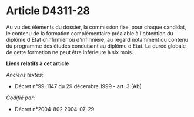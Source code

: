 # Article D4311-28

Au vu des éléments du dossier, la commission fixe, pour chaque candidat, le contenu de la formation complémentaire préalable
à l'obtention du diplôme d'Etat d'infirmier ou d'infirmière, au regard notamment du contenu du programme des études
conduisant au diplôme d'Etat. La durée globale de cette formation ne peut être inférieure à six mois.

**Liens relatifs à cet article**

_Anciens textes_:

  - Décret n°99-1147 du 29 décembre 1999 - art. 3 (Ab)

_Codifié par_:

  - Décret n°2004-802 2004-07-29
